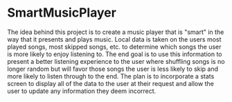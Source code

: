 # SmartMusicPlayer

The idea behind this project is to create a music player that is "smart" in the way that it presents and plays music.
Local data is taken on the users most played songs, most skipped songs, etc. to determine which songs the user is more
likely to enjoy listening to. The end goal is to use this information to present a better listening experience to the user
where shuffling songs is no longer random but will favor those songs the user is less likely to skip and more likely to listen
through to the end. The plan is to incorporate a stats screen to display all of the data to the user at their request and allow
the user to update any information they deem incorrect.
